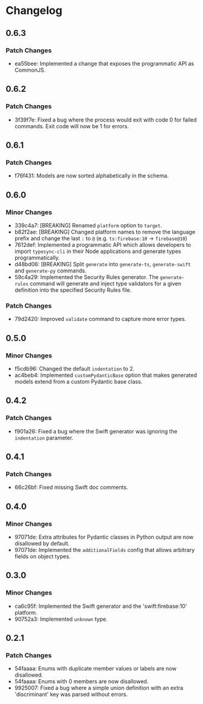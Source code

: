 # Changelog

## 0.6.3

### Patch Changes

- ea55bee: Implemented a change that exposes the programmatic API as CommonJS.

## 0.6.2

### Patch Changes

- 3f39f7e: Fixed a bug where the process would exit with code 0 for failed commands. Exit code will now be 1 for errors.

## 0.6.1

### Patch Changes

- f76f431: Models are now sorted alphabetically in the schema.

## 0.6.0

### Minor Changes

- 339c4a7: [BREAKING] Renamed `platform` option to `target`.
- b82f2ae: [BREAKING] Changed platform names to remove the language prefix and change the last `:` to `@` (e.g. `ts:firebase:10` -> `firebase@10`)
- 7612def: Implemented a programmatic API which allows developers to import `typesync-cli` in their Node applications and generate types programmatically.
- d48bd06: [BREAKING] Split `generate` into `generate-ts`, `generate-swift` and `generate-py` commands.
- 59c4a29: Implemented the Security Rules generator. The `generate-rules` command will generate and inject type validators for a given definition into the specified Security Rules file.

### Patch Changes

- 79d2420: Improved `validate` command to capture more error types.

## 0.5.0

### Minor Changes

- f5cdb96: Changed the default `indentation` to 2.
- ac4beb4: Implemented `customPydanticBase` option that makes generated models extend from a custom Pydantic base class.

## 0.4.2

### Patch Changes

- f901a26: Fixed a bug where the Swift generator was ignoring the `indentation` parameter.

## 0.4.1

### Patch Changes

- 66c26bf: Fixed missing Swift doc comments.

## 0.4.0

### Minor Changes

- 97071de: Extra attributes for Pydantic classes in Python output are now disallowed by default.
- 97071de: Implemented the `additionalFields` config that allows arbitrary fields on object types.

## 0.3.0

### Minor Changes

- ca6c95f: Implemented the Swift generator and the 'swift:firebase:10' platform.
- 90752a3: Implemented `unknown` type.

## 0.2.1

### Patch Changes

- 54faaaa: Enums with duplicate member values or labels are now disallowed.
- 54faaaa: Enums with 0 members are now disallowed.
- 9925007: Fixed a bug where a simple union definition with an extra 'discriminant' key was parsed without errors.
